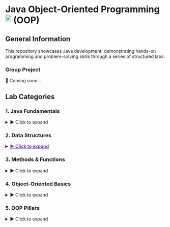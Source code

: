 # Java Object-Oriented Programming (OOP) <img align="left" alt="Java Logo" width="22px" src="https://upload.wikimedia.org/wikipedia/en/thumb/3/30/Java_programming_language_logo.svg/300px-Java_programming_language_logo.svg.png" />

## General Information
This repository showcases Java development, demonstrating hands-on programming and problem-solving skills through a series of structured labs.

### Group Project
🚧 Coming soon... 

## Lab Categories

### 1. Java Fundamentals 
<details>
  <summary>▶️ Click to expand</summary>
  
  - [Lab 01: Output](https://github.com/UTRGV-CSCI-3326/lab-01-jlndvr)
  - [Lab 02: Variables](https://github.com/UTRGV-CSCI-3326/lab-02-jlndvr)
  - [Lab 03: Arithmetic](https://github.com/UTRGV-CSCI-3326/lab-03-jlndvr)
  - [Lab 04: Conversion](https://github.com/UTRGV-CSCI-3326/lab-04-jlndvr)
  - [Lab 05: Input](https://github.com/UTRGV-CSCI-3326/lab-05-jlndvr)
  - [Lab 06: Conditional Expressions](https://github.com/UTRGV-CSCI-3326/lab-06-jlndvr)
  - [Lab 07: Decision Making](https://github.com/UTRGV-CSCI-3326/lab-07-jlndvr)
  - [Lab 08: Decision Making (Ranges)](https://github.com/UTRGV-CSCI-3326/lab-08-jlndvr)
  - [Lab 09: While Loops](https://github.com/UTRGV-CSCI-3326/lab-09-jlndvr)
  - [Lab 10: For Loops](https://github.com/UTRGV-CSCI-3326/lab-10-jlndvr)
  - [Lab 11: Arrays](https://github.com/UTRGV-CSCI-3326/lab-11-jlndvr)
</details>

### 2. Data Structures
<details>
  <summary><span style="color: #6f42c1; font-weight: bold; text-decoration: underline;">▶️ Click to expand</span></summary>
  - [Lab 12: 2D Arrays](https://github.com/UTRGV-CSCI-3326/lab-12-jlndvr)
</details>

### 3. Methods & Functions
<details>
  <summary>▶️ Click to expand</summary>
  
  - [Lab 13: Functions](https://github.com/UTRGV-CSCI-3326/lab-13-jlndvr)
  - [Lab 14: Pass-by-Reference](https://github.com/UTRGV-CSCI-3326/lab-14-jlndvr)
  - [Lab 15: Recursion](https://github.com/UTRGV-CSCI-3326/lab-15-jlndvr)
</details>

### 4. Object-Oriented Basics
<details>
  <summary>▶️ Click to expand</summary>
  
  - [Lab 16: Classes & Objects](https://github.com/UTRGV-CSCI-3326/lab-16-jlndvr)
  - [Lab 17: Packages](https://github.com/UTRGV-CSCI-3326/lab-17-jlndvr)
  - [Lab 18: Static Members](https://github.com/UTRGV-CSCI-3326/lab-18-jlndvr)
</details>

### 5. OOP Pillars
<details>
  <summary>▶️ Click to expand</summary>
  
  - [Lab 19: Encapsulation](https://github.com/UTRGV-CSCI-3326/lab-19-jlndvr)
  - [Lab 20: Inheritance](https://github.com/UTRGV-CSCI-3326/lab-20-jlndvr)
  - [Lab 21: Polymorphism](https://github.com/UTRGV-CSCI-3326/lab-21-jlndvr)
  - [Lab 22: Abstraction](https://github.com/UTRGV-CSCI-3326/lab-22-jlndvr)
</details>
